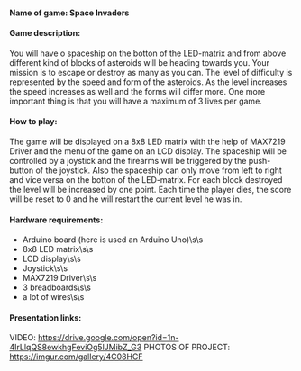 #### Name of game: Space Invaders

#### Game description:
 You will have o spaceship on the botton of the LED-matrix and from above different kind of blocks of asteroids will be heading towards you. Your mission is to escape or destroy as many as you can. The level of difficulty is represented by the speed and form of the asteroids. As the level increases the speed increases as well and the forms will differ more. One more important thing is that you will have a maximum of 3 lives per game.

#### How to play:
 The game will be displayed on a 8x8 LED matrix with the help of MAX7219 Driver and the menu of the game on an LCD display. The spaceship will be controlled by a joystick and the firearms will be triggered by the push-button of the joystick. Also the spaceship can only move from left to right and vice versa on the botton of the LED-matrix.
 For each block destroyed the level will be increased by one point. 
 Each time the player dies, the score will be reset to 0 and he will restart the current level he was in.

#### Hardware requirements:
- Arduino board (here is used an Arduino Uno)\s\s
- 8x8 LED matrix\s\s
- LCD display\s\s
- Joystick\s\s
- MAX7219 Driver\s\s
- 3 breadboards\s\s
- a lot of wires\s\s

#### Presentation links:
VIDEO: https://drive.google.com/open?id=1n-4IrLlqQS8ewkhgFeviOg5lJMibZ_G3
PHOTOS OF PROJECT: https://imgur.com/gallery/4C08HCF
